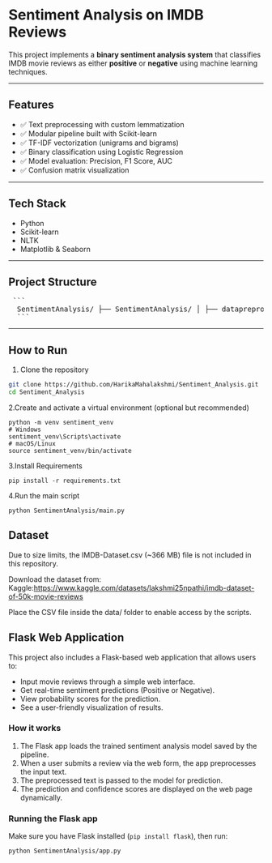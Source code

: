 # Sentiment Analysis on IMDB Reviews

This project implements a **binary sentiment analysis system** that classifies IMDB movie reviews as either **positive** or **negative** using machine learning techniques.

---

## Features

- ✅ Text preprocessing with custom lemmatization  
- ✅ Modular pipeline built with Scikit-learn  
- ✅ TF-IDF vectorization (unigrams and bigrams)  
- ✅ Binary classification using Logistic Regression  
- ✅ Model evaluation: Precision, F1 Score, AUC  
- ✅ Confusion matrix visualization  

---

## Tech Stack

- Python  
- Scikit-learn  
- NLTK  
- Matplotlib & Seaborn  

---

## Project Structure

<pre> ```
  SentimentAnalysis/ ├── SentimentAnalysis/ │ ├── datapreprocessing/ │ ├── evaluation/ │ ├── models/ │ ├── dataloader/ │ └── main.py ├── sentiment_venv/ ├── data/ │ └── IMDB-Dataset.csv 
  ``` </pre>

---

## How to Run

1. Clone the repository

```bash
git clone https://github.com/HarikaMahalakshmi/Sentiment_Analysis.git
cd Sentiment_Analysis
```
2.Create and activate a virtual environment (optional but recommended)

```
python -m venv sentiment_venv
# Windows
sentiment_venv\Scripts\activate
# macOS/Linux
source sentiment_venv/bin/activate
```
3.Install Requirements
```
pip install -r requirements.txt
```

4.Run the main script
```
python SentimentAnalysis/main.py
```

## Dataset
Due to size limits, the IMDB-Dataset.csv (~366 MB) file is not included in this repository.

Download the dataset from:
Kaggle:https://www.kaggle.com/datasets/lakshmi25npathi/imdb-dataset-of-50k-movie-reviews

Place the CSV file inside the data/ folder to enable access by the scripts.

## Flask Web Application

This project also includes a Flask-based web application that allows users to:

- Input movie reviews through a simple web interface.
- Get real-time sentiment predictions (Positive or Negative).
- View probability scores for the prediction.
- See a user-friendly visualization of results.

### How it works

1. The Flask app loads the trained sentiment analysis model saved by the pipeline.
2. When a user submits a review via the web form, the app preprocesses the input text.
3. The preprocessed text is passed to the model for prediction.
4. The prediction and confidence scores are displayed on the web page dynamically.

### Running the Flask app

Make sure you have Flask installed (`pip install flask`), then run:

```bash
python SentimentAnalysis/app.py


